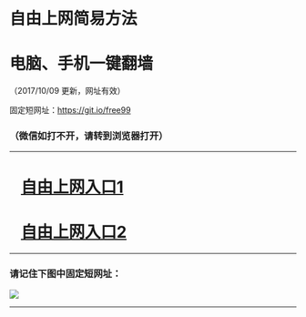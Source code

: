﻿# 自由上网简易方法

# 电脑、手机一键翻墙

（2017/10/09 更新，网址有效）

固定短网址：https://git.io/free99

### （微信如打不开，请转到浏览器打开）


***





# &nbsp;&nbsp; <a href="http://ft1698413577.fwq-tz-1001.info/fwqtz01.html?t=100900129111 " target="_blank">自由上网入口1</a>
# &nbsp;&nbsp; <a href="http://ft1276431842.fwq-tz-1002.info/fwqtz02.html?t=100900114628 " target="_blank">自由上网入口2</a>
***

### 请记住下图中固定短网址：

<img src="https://s3-us-west-2.amazonaws.com/fwq-1001/yjfq-20170905okok.png" /> 


***

